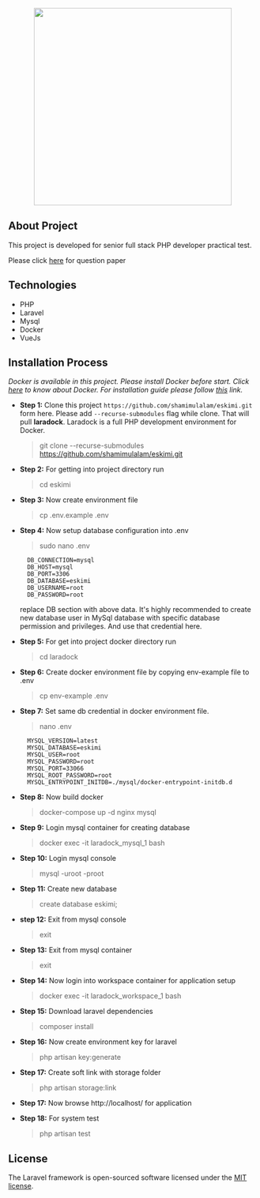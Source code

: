 <p align="center" backgroud="red"><a href="https://business.eskimi.com/" target="_blank"><img src="https://encrypted-tbn0.gstatic.com/images?q=tbn:ANd9GcSft8NBt5DZIX-7EH-1FwgbhDoLYb3Q8N7DSw&usqp=CAU" width="400"></a></p>


## About Project

This project is developed for senior full stack PHP developer practical test.

Please click [here](https://drive.google.com/file/d/1LKb73-gQgxSJXL0UJ1oX-n5RF_QK7VYT/view?usp=sharing) for question paper

## Technologies
- PHP
- Laravel
- Mysql
- Docker
- VueJs
## Installation Process
*Docker is available in this project. Please install Docker before start. Click [here](https://www.docker.com/) to know about Docker. For installation guide please follow [this](https://www.docker.com/get-started) link.*
- __Step 1:__ Clone this project `https://github.com/shamimulalam/eskimi.git` form here. Please add `--recurse-submodules` flag while clone. That will pull **laradock**. Laradock is a full PHP development environment for Docker. 
    > git clone --recurse-submodules https://github.com/shamimulalam/eskimi.git
- __Step 2:__ For getting into project directory run  
    > cd eskimi
- __Step 3:__ Now create environment file
    > cp .env.example .env
- __Step 4:__ Now setup database configuration into .env
    > sudo nano .env

        DB_CONNECTION=mysql
        DB_HOST=mysql
        DB_PORT=3306
        DB_DATABASE=eskimi
        DB_USERNAME=root
        DB_PASSWORD=root

  replace DB section with above data. It's highly recommended to create new database user in MySql database with specific database permission and privileges. And use that credential here.
- __Step 5:__ For get into project docker directory run  
    > cd laradock
- __Step 6:__ Create docker environment file by copying env-example file to .env 
    > cp env-example .env
- __Step 7:__ Set same db credential in docker environment file.
    > nano .env
  
        MYSQL_VERSION=latest
        MYSQL_DATABASE=eskimi
        MYSQL_USER=root
        MYSQL_PASSWORD=root
        MYSQL_PORT=33066
        MYSQL_ROOT_PASSWORD=root
        MYSQL_ENTRYPOINT_INITDB=./mysql/docker-entrypoint-initdb.d
- __Step 8:__ Now build docker
    > docker-compose up -d nginx mysql
- __Step 9:__ Login mysql container for creating database
    > docker exec -it laradock_mysql_1 bash
- __Step 10:__ Login mysql console
    > mysql -uroot -proot
- __Step 11:__ Create new database
    > create database eskimi;
- __step 12:__ Exit from mysql console
    > exit
- __Step 13:__ Exit from mysql container
    > exit
- __Step 14:__ Now login into workspace container for application setup
    > docker exec -it laradock_workspace_1 bash
- __Step 15:__ Download laravel dependencies 
    > composer install
- __Step 16:__ Now create environment key for laravel
    > php artisan key:generate
- __Step 17:__ Create soft link with storage folder 
    > php artisan storage:link
- __Step 17:__ Now browse http://localhost/ for application
- __Step 18:__ For system test 
    > php artisan test



## License

The Laravel framework is open-sourced software licensed under the [MIT license](https://opensource.org/licenses/MIT).
